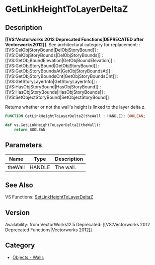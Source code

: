 # GetLinkHeightToLayerDeltaZ

## Description
<b>[[VS:Vectorworks 2012 Deprecated Functions|DEPRECATED after Vectorworks2012]]</b>. See architectural category for replacement:
:[[VS:DelObjStoryBound|DelObjStoryBound]]
:[[VS:DelObjStoryBounds|DelObjStoryBounds]]
:[[VS:GetObjBoundElevation|GetObjBoundElevation]]
:[[VS:GetObjStoryBound|GetObjStoryBound]]
:[[VS:GetObjStoryBoundsAt|GetObjStoryBoundsAt]]
:[[VS:GetObjStoryBoundsCnt|GetObjStoryBoundsCnt]]
:[[VS:GetStoryLayerInfo|GetStoryLayerInfo]]
:[[VS:HasObjStoryBound|HasObjStoryBound]]
:[[VS:HasObjStoryBounds|HasObjStoryBounds]]
:[[VS:SetObjectStoryBound|SetObjectStoryBound]]

Returns whether or not the wall's height is linked to the layer delta z.

```pascal
FUNCTION GetLinkHeightToLayerDeltaZ(theWall : HANDLE): BOOLEAN;
```

```python
def vs.GetLinkHeightToLayerDeltaZ(theWall):
    return BOOLEAN
```

## Parameters
|Name|Type|Description|
|---|---|---|
|theWall|HANDLE|The wall.|

## See Also
VS Functions:
[SetLinkHeightToLayerDeltaZ](SetLinkHeightToLayerDeltaZ.md)

## Version
Availability: from VectorWorks12.5
Deprecated: [[VS:Vectorworks 2012 Deprecated Functions|Vectorworks 2012]]

## Category
* [Objects - Walls](../Categories/Objects%20-%20Walls.md)
